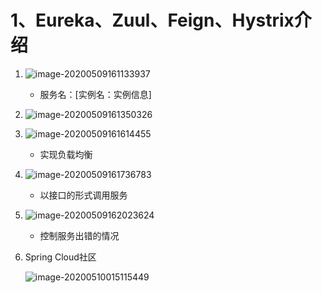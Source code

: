 # 1、Eureka、Zuul、Feign、Hystrix介绍

1. ![image-20200509161133937](C:\Users\lenovo\AppData\Roaming\Typora\typora-user-images\image-20200509161133937.png)
   
   - 服务名：[实例名：实例信息]
   
2. ![image-20200509161350326](C:\Users\lenovo\AppData\Roaming\Typora\typora-user-images\image-20200509161350326.png)

3. ![image-20200509161614455](C:\Users\lenovo\AppData\Roaming\Typora\typora-user-images\image-20200509161614455.png)
   
   - 实现负载均衡
   
4. ![image-20200509161736783](C:\Users\lenovo\AppData\Roaming\Typora\typora-user-images\image-20200509161736783.png)
   
   - 以接口的形式调用服务
   
5. ![image-20200509162023624](C:\Users\lenovo\AppData\Roaming\Typora\typora-user-images\image-20200509162023624.png)
   
   - 控制服务出错的情况
   
6. Spring Cloud社区

   ![image-20200510015115449](C:\Users\lenovo\AppData\Roaming\Typora\typora-user-images\image-20200510015115449.png)

   

